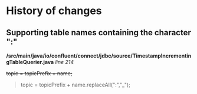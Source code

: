 # History of changes

## Supporting table names containing the character ":"

**/src/main/java/io/confluent/connect/jdbc/source/TimestampIncrementingTableQuerier.java**
*line 214*

~~topic = topicPrefix + name;~~
> topic = topicPrefix + name.replaceAll(":","_"); 

